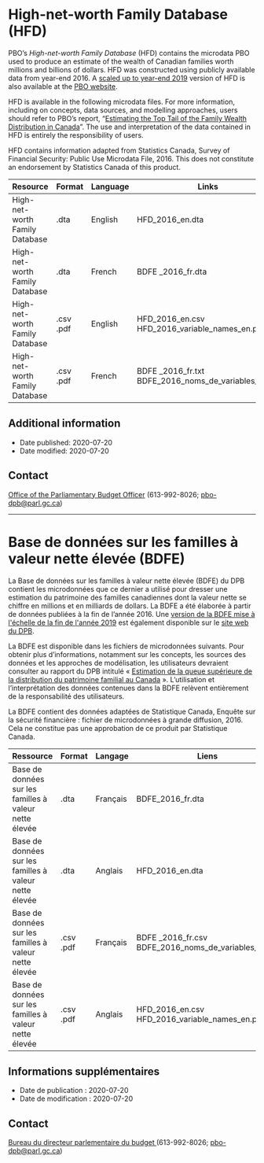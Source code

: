 # High-net-worth Family Database (HFD)
PBO’s *High-net-worth Family Database* (HFD) contains the microdata PBO used to produce an estimate of the wealth of Canadian families worth millions and billions of dollars. HFD was constructed using publicly available data from year-end 2016. A [scaled up to year-end 2019](https://github.com/pbo-dpb/HFD-2019--BDFE-2019) version of HFD is also available at the [PBO website](https://www.pbo-dpb.gc.ca).

HFD is available in the following microdata files. For more information, including on concepts, data sources, and modelling approaches, users should refer to PBO’s report, “[Estimating the Top Tail of the Family Wealth Distribution in Canada](https://pbo-dpb.gc.ca/en/blog/news/RP-2021-007-S--estimating-top-tail-family-wealth-distribution-in-canada--estimation-queue-superieure-distribution-patrimoine-familial-au-canada)”. The use and interpretation of the data contained in HFD is entirely the responsibility of users.

HFD contains information adapted from Statistics Canada, Survey of Financial Security: Public Use Microdata File, 2016. This does not constitute an endorsement by Statistics Canada of this product.

|Resource|Format|Language|Links|
|--- |--- |--- |--- |
|High-net-worth Family Database|.dta|English|HFD_2016_en.dta|
|High-net-worth Family Database|.dta|French|BDFE _2016_fr.dta|
|High-net-worth Family Database|.csv<br>.pdf|English|HFD_2016_en.csv<br>HFD_2016_variable_names_en.pdf|
|High-net-worth Family Database|.csv<br>.pdf|French|BDFE _2016_fr.txt<br>BDFE_2016_noms_de_variables_fr.pdf|

## Additional information
 - Date published: 2020-07-20
 - Date modified: 2020-07-20

## Contact
[Office of the Parliamentary Budget Officer](https://www.pbo-dpb.gc.ca) 
(613-992-8026; pbo-dpb@parl.gc.ca)

----------

# Base de données sur les familles à valeur nette élevée (BDFE)

La Base de données sur les familles à valeur nette élevée (BDFE) du DPB contient les microdonnées que ce dernier a utilisé pour dresser une estimation du patrimoine des familles canadiennes dont la valeur nette se chiffre en millions et en milliards de dollars. La BDFE a été élaborée à partir de données publiées à la fin de l’année 2016. Une [version de la BDFE mise à l'échelle de la fin de l'année 2019](https://github.com/pbo-dpb/HFD-2019--BDFE-2019) est également disponible sur le [site web du DPB](https://www.pbo-dpb.gc.ca).

La BDFE est disponible dans les fichiers de microdonnées suivants. Pour obtenir plus d’informations, notamment sur les concepts, les sources des données et les approches de modélisation, les utilisateurs devraient consulter au rapport du DPB intitulé « [Estimation de la queue supérieure de la distribution du patrimoine familial au Canada](https://pbo-dpb.gc.ca/fr/blog/news/RP-2021-007-S--estimating-top-tail-family-wealth-distribution-in-canada--estimation-queue-superieure-distribution-patrimoine-familial-au-canada) ». L’utilisation et l’interprétation des données contenues dans la BDFE relèvent entièrement de la responsabilité des utilisateurs.

La BDFE contient des données adaptées de Statistique Canada, Enquête sur la sécurité financière : fichier de microdonnées à grande diffusion, 2016. Cela ne constitue pas une approbation de ce produit par Statistique Canada. 

|Ressource|Format|Langage|Liens|
|--- |--- |--- |--- |
|Base de données sur les familles à valeur nette élevée|.dta|Français|BDFE_2016_fr.dta|
|Base de données sur les familles à valeur nette élevée|.dta|Anglais|HFD_2016_en.dta|
|Base de données sur les familles à valeur nette élevée|.csv<br>.pdf|Français|BDFE _2016_fr.csv<br>BDFE_2016_noms_de_variables_fr.pdf|
|Base de données sur les familles à valeur nette élevée|.csv<br>.pdf|Anglais|HFD_2016_en.csv<br>HFD_2016_variable_names_en.pdf|

## Informations supplémentaires

 - Date de publication : 2020-07-20
 - Date de modification : 2020-07-20

## Contact
[Bureau du directeur parlementaire du budget ](https://www.pbo-dpb.gc.ca) 
(613-992-8026; pbo-dpb@parl.gc.ca)
